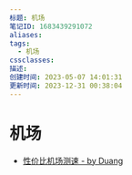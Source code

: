 ```yaml
---
标题: 机场
笔记ID: 1683439291072
aliases: 
tags:
  - 机场
cssclasses: 
描述: 
创建时间: 2023-05-07 14:01:31
更新时间: 2023-12-31 00:38:04
---
```


# 机场

- [性价比机场测速 - by Duang](https://duangks.com/)
